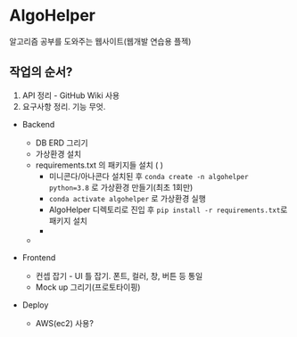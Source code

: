 # AlgoHelper

알고리즘 공부를 도와주는 웹사이트(웹개발 연습용 플젝)

## 작업의 순서?
1. API 정리 - GitHub Wiki 사용
1. 요구사항 정리. 기능 무엇. 

- Backend
  - DB ERD 그리기
  - 가상환경 설치
  - requirements.txt 의 패키지들 설치 (  )
    - 미니콘다/아나콘다 설치된 후 `conda create -n algohelper python=3.8` 로 가상환경 만들기(최초 1회만)
    - `conda activate algohelper` 로 가상환경 실행
    - AlgoHelper 디렉토리로 진입 후 `pip install -r requirements.txt`로 패키지 설치
    - 
  - 

- Frontend
  - 컨셉 잡기 - UI 틀 잡기. 폰트, 컬러, 창, 버튼 등 통일
  - Mock up 그리기(프로토타이핑)


- Deploy
  - AWS(ec2) 사용?


